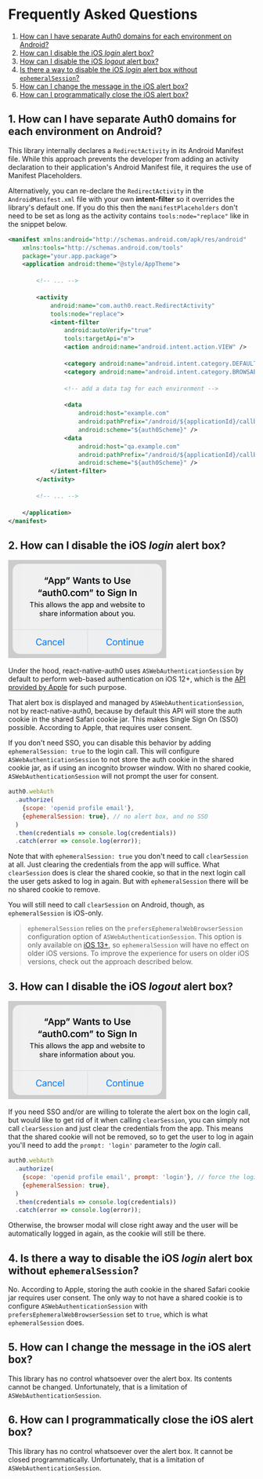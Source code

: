 # Frequently Asked Questions

1. [How can I have separate Auth0 domains for each environment on Android?](#1-how-can-i-have-separate-auth0-domains-for-each-environment-on-android)
2. [How can I disable the iOS _login_ alert box?](#2-how-can-i-disable-the-ios-login-alert-box)
3. [How can I disable the iOS _logout_ alert box?](#3-how-can-i-disable-the-ios-logout-alert-box)
4. [Is there a way to disable the iOS _login_ alert box without `ephemeralSession`?](#4-is-there-a-way-to-disable-the-ios-login-alert-box-without-ephemeralsession)
5. [How can I change the message in the iOS alert box?](#5-how-can-i-change-the-message-in-the-ios-alert-box)
6. [How can I programmatically close the iOS alert box?](#6-how-can-i-programmatically-close-the-ios-alert-box)

## 1. How can I have separate Auth0 domains for each environment on Android?

This library internally declares a `RedirectActivity` in its Android Manifest file. While this approach prevents the developer from adding an activity declaration to their application's Android Manifest file, it requires the use of Manifest Placeholders.

Alternatively, you can re-declare the `RedirectActivity` in the `AndroidManifest.xml` file with your own **intent-filter** so it overrides the library's default one. If you do this then the `manifestPlaceholders` don't need to be set as long as the activity contains `tools:node="replace"` like in the snippet below.

```xml
<manifest xmlns:android="http://schemas.android.com/apk/res/android"
    xmlns:tools="http://schemas.android.com/tools"
    package="your.app.package">
    <application android:theme="@style/AppTheme">

        <!-- ... -->

        <activity
            android:name="com.auth0.react.RedirectActivity"
            tools:node="replace">
            <intent-filter
                android:autoVerify="true"
                tools:targetApi="m">
                <action android:name="android.intent.action.VIEW" />

                <category android:name="android.intent.category.DEFAULT" />
                <category android:name="android.intent.category.BROWSABLE" />

                <!-- add a data tag for each environment -->

                <data
                    android:host="example.com"
                    android:pathPrefix="/android/${applicationId}/callback"
                    android:scheme="${auth0Scheme}" />
                <data
                    android:host="qa.example.com"
                    android:pathPrefix="/android/${applicationId}/callback"
                    android:scheme="${auth0Scheme}" />
            </intent-filter>
        </activity>

        <!-- ... -->

    </application>
</manifest>
```

## 2. How can I disable the iOS _login_ alert box?

![sso-alert](./sso-alert.png)

Under the hood, react-native-auth0 uses `ASWebAuthenticationSession` by default to perform web-based authentication on iOS 12+, which is the [API provided by Apple](https://developer.apple.com/documentation/authenticationservices/aswebauthenticationsession) for such purpose.

That alert box is displayed and managed by `ASWebAuthenticationSession`, not by react-native-auth0, because by default this API will store the auth cookie in the shared Safari cookie jar. This makes Single Sign On (SSO) possible. According to Apple, that requires user consent.

If you don't need SSO, you can disable this behavior by adding `ephemeralSession: true` to the login call. This will configure `ASWebAuthenticationSession` to not store the auth cookie in the shared cookie jar, as if using an incognito browser window. With no shared cookie, `ASWebAuthenticationSession` will not prompt the user for consent.

```js
auth0.webAuth
  .authorize(
    {scope: 'openid profile email'},
    {ephemeralSession: true}, // no alert box, and no SSO
  )
  .then(credentials => console.log(credentials))
  .catch(error => console.log(error));
```

Note that with `ephemeralSession: true` you don't need to call `clearSession` at all. Just clearing the credentials from the app will suffice. What `clearSession` does is clear the shared cookie, so that in the next login call the user gets asked to log in again. But with `ephemeralSession` there will be no shared cookie to remove.

You will still need to call `clearSession` on Android, though, as `ephemeralSession` is iOS-only.

> `ephemeralSession` relies on the `prefersEphemeralWebBrowserSession` configuration option of `ASWebAuthenticationSession`. This option is only available on [iOS 13+](https://developer.apple.com/documentation/authenticationservices/aswebauthenticationsession/3237231-prefersephemeralwebbrowsersessio), so `ephemeralSession` will have no effect on older iOS versions. To improve the experience for users on older iOS versions, check out the approach described below.

## 3. How can I disable the iOS _logout_ alert box?

![sso-alert](./sso-alert.png)

If you need SSO and/or are willing to tolerate the alert box on the login call, but would like to get rid of it when calling `clearSession`, you can simply not call `clearSession` and just clear the credentials from the app. This means that the shared cookie will not be removed, so to get the user to log in again you'll need to add the `prompt: 'login'` parameter to the _login_ call.

```js
auth0.webAuth
  .authorize(
    {scope: 'openid profile email', prompt: 'login'}, // force the login page, having cookie or not
    {ephemeralSession: true},
  )
  .then(credentials => console.log(credentials))
  .catch(error => console.log(error));
```

Otherwise, the browser modal will close right away and the user will be automatically logged in again, as the cookie will still be there.

## 4. Is there a way to disable the iOS _login_ alert box without `ephemeralSession`?

No. According to Apple, storing the auth cookie in the shared Safari cookie jar requires user consent. The only way to not have a shared cookie is to configure `ASWebAuthenticationSession` with `prefersEphemeralWebBrowserSession` set to `true`, which is what `ephemeralSession` does.

## 5. How can I change the message in the iOS alert box?

This library has no control whatsoever over the alert box. Its contents cannot be changed. Unfortunately, that is a limitation of `ASWebAuthenticationSession`.

## 6. How can I programmatically close the iOS alert box?

This library has no control whatsoever over the alert box. It cannot be closed programmatically. Unfortunately, that is a limitation of `ASWebAuthenticationSession`.
